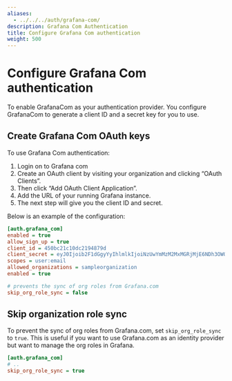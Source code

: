 ```yaml
---
aliases:
  - ../../../auth/grafana-com/
description: Grafana Com Authentication
title: Configure Grafana Com authentication
weight: 500
---
```


# Configure Grafana Com authentication

To enable GrafanaCom as your authentication provider. You configure GrafanaCom to generate a client ID and a secret key for you to use.

## Create Grafana Com OAuth keys

To use Grafana Com authentication:

1. Login on to Grafana com
2. Create an OAuth client by visiting your organization and clicking “OAuth Clients”.
3. Then click “Add OAuth Client Application”.
1. Add the URL of your running Grafana instance.
5. The next step will give you the client ID and secret.

Below is an example of the configuration:

```ini
[auth.grafana_com]
enabled = true
allow_sign_up = true
client_id = 450bc21c10dc2194879d
client_secret = eyJ0Ijoib2F1dGgyYyIhlmlkIjoiNzUwYmMzM2MxMGRjMjE6NDh3OWQiLCJ2IjoiZmI1YzVlYmIwYzFmN2ZhYzZmNjIwOGI1NmVkYTRlNWYxMzgwM2NkMiJ9
scopes = user:email
allowed_organizations = sampleorganization
enabled = true

# prevents the sync of org roles from Grafana.com
skip_org_role_sync = false
```

## Skip organization role sync

To prevent the sync of org roles from Grafana.com, set `skip_org_role_sync` to `true`. This is useful if you want to use Grafana.com as an identity provider but want to manage the org roles in Grafana.

```ini
[auth.grafana_com]
# ..
skip_org_role_sync = true
```
